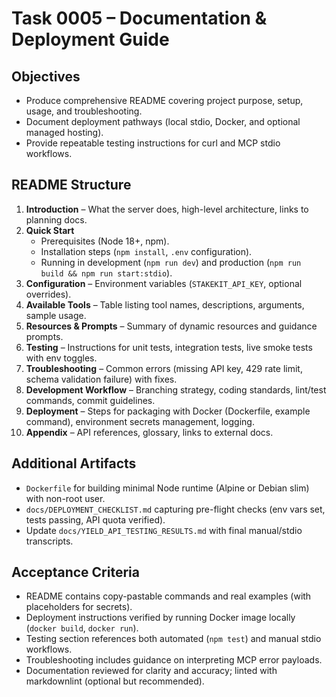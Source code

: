 # Task 0005 – Documentation & Deployment Guide

## Objectives
- Produce comprehensive README covering project purpose, setup, usage, and troubleshooting.
- Document deployment pathways (local stdio, Docker, and optional managed hosting).
- Provide repeatable testing instructions for curl and MCP stdio workflows.

## README Structure
1. **Introduction** – What the server does, high-level architecture, links to planning docs.
2. **Quick Start**
   - Prerequisites (Node 18+, npm).
   - Installation steps (`npm install`, `.env` configuration).
   - Running in development (`npm run dev`) and production (`npm run build && npm run start:stdio`).
3. **Configuration** – Environment variables (`STAKEKIT_API_KEY`, optional overrides).
4. **Available Tools** – Table listing tool names, descriptions, arguments, sample usage.
5. **Resources & Prompts** – Summary of dynamic resources and guidance prompts.
6. **Testing** – Instructions for unit tests, integration tests, live smoke tests with env toggles.
7. **Troubleshooting** – Common errors (missing API key, 429 rate limit, schema validation failure) with fixes.
8. **Development Workflow** – Branching strategy, coding standards, lint/test commands, commit guidelines.
9. **Deployment** – Steps for packaging with Docker (Dockerfile, example command), environment secrets management, logging.
10. **Appendix** – API references, glossary, links to external docs.

## Additional Artifacts
- `Dockerfile` for building minimal Node runtime (Alpine or Debian slim) with non-root user.
- `docs/DEPLOYMENT_CHECKLIST.md` capturing pre-flight checks (env vars set, tests passing, API quota verified).
- Update `docs/YIELD_API_TESTING_RESULTS.md` with final manual/stdio transcripts.

## Acceptance Criteria
- README contains copy-pastable commands and real examples (with placeholders for secrets).
- Deployment instructions verified by running Docker image locally (`docker build`, `docker run`).
- Testing section references both automated (`npm test`) and manual stdio workflows.
- Troubleshooting includes guidance on interpreting MCP error payloads.
- Documentation reviewed for clarity and accuracy; linted with markdownlint (optional but recommended).
